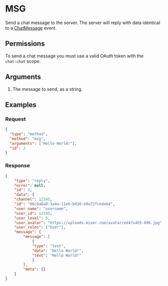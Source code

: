 # MSG

Send a chat message to the server. The server will reply with data identical to a [ChatMessage](#chat__events__) event.

## Permissions

To send a chat message you must use a valid OAuth token with the `chat:chat` scope.

## Arguments

1. The message to send, as a string.

## Examples

### Request

```json
{
  "type": "method",
  "method": "msg",
  "arguments": ["Hello World!"],
  "id": 2
}
```

### Response

```json
{
    "type": "reply",
    "error": null,
    "id": 2,
    "data": {
    "channel": 12345,
    "id": "06cba8a0-3a4a-11e6-b410-e9a72fcede64",
    "user_name": "username",
    "user_id": 12345,
    "user_level": 5,
    "user_avatar": "https://uploads.mixer.com/avatar/ed47s4h5-696.jpg",
    "user_roles": ["User"],
    "message": {
        "message": [
            {
            "type": "text",
            "data": "Hello World!",
            "text": "Hello World!"
            }
        ],
        "meta": {}
    }
}
```

